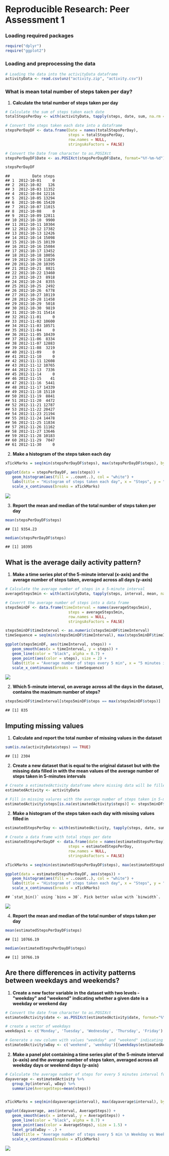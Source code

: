 # Reproducible Research: Peer Assessment 1

### Loading required packages


```r
require("dplyr")
require("ggplot2")
```

### Loading and preprocessing the data


```r
# Loading the data into the activityData dataframe
activityData <- read.csv(unz("activity.zip", "activity.csv"))
```


### What is mean total number of steps taken per day?

1. **Calculate the total number of steps taken per day**

```r
# Calculate the sum of steps taken each date
totalStepsPerDay <- with(activityData, tapply(steps, date, sum, na.rm = TRUE))

# Convert the steps taken each date into a dataframe
stepsPerDayDF <- data.frame(Date = names(totalStepsPerDay),
                            steps = totalStepsPerDay,
                            row.names = NULL,
                            stringsAsFactors = FALSE)

# Convert the Date from character to as.POSIXct
stepsPerDayDF$Date <- as.POSIXct(stepsPerDayDF$Date, format="%Y-%m-%d")

stepsPerDayDF
```

```
##          Date steps
## 1  2012-10-01     0
## 2  2012-10-02   126
## 3  2012-10-03 11352
## 4  2012-10-04 12116
## 5  2012-10-05 13294
## 6  2012-10-06 15420
## 7  2012-10-07 11015
## 8  2012-10-08     0
## 9  2012-10-09 12811
## 10 2012-10-10  9900
## 11 2012-10-11 10304
## 12 2012-10-12 17382
## 13 2012-10-13 12426
## 14 2012-10-14 15098
## 15 2012-10-15 10139
## 16 2012-10-16 15084
## 17 2012-10-17 13452
## 18 2012-10-18 10056
## 19 2012-10-19 11829
## 20 2012-10-20 10395
## 21 2012-10-21  8821
## 22 2012-10-22 13460
## 23 2012-10-23  8918
## 24 2012-10-24  8355
## 25 2012-10-25  2492
## 26 2012-10-26  6778
## 27 2012-10-27 10119
## 28 2012-10-28 11458
## 29 2012-10-29  5018
## 30 2012-10-30  9819
## 31 2012-10-31 15414
## 32 2012-11-01     0
## 33 2012-11-02 10600
## 34 2012-11-03 10571
## 35 2012-11-04     0
## 36 2012-11-05 10439
## 37 2012-11-06  8334
## 38 2012-11-07 12883
## 39 2012-11-08  3219
## 40 2012-11-09     0
## 41 2012-11-10     0
## 42 2012-11-11 12608
## 43 2012-11-12 10765
## 44 2012-11-13  7336
## 45 2012-11-14     0
## 46 2012-11-15    41
## 47 2012-11-16  5441
## 48 2012-11-17 14339
## 49 2012-11-18 15110
## 50 2012-11-19  8841
## 51 2012-11-20  4472
## 52 2012-11-21 12787
## 53 2012-11-22 20427
## 54 2012-11-23 21194
## 55 2012-11-24 14478
## 56 2012-11-25 11834
## 57 2012-11-26 11162
## 58 2012-11-27 13646
## 59 2012-11-28 10183
## 60 2012-11-29  7047
## 61 2012-11-30     0
```
2. **Make a histogram of the steps taken each day**

```r
xTickMarks = seq(min(stepsPerDayDF$steps), max(stepsPerDayDF$steps), by = 2000)

ggplot(data = stepsPerDayDF, aes(steps)) + 
   geom_histogram(aes(fill = ..count..), col = "white") +
   labs(title = "Histogram of steps taken each day", x = "Steps", y = "Count") +      
   scale_x_continuous(breaks = xTickMarks)
```

![](PA1_template_files/figure-html/unnamed-chunk-4-1.png)<!-- -->

3. **Report the mean and median of the total number of steps taken per day**

```r
mean(stepsPerDayDF$steps)
```

```
## [1] 9354.23
```

```r
median(stepsPerDayDF$steps)
```

```
## [1] 10395
```

## What is the average daily activity pattern?

1. **Make a time series plot of the 5-minute interval (x-axis) and the average number of steps taken, averaged across all days (y-axis)**

```r
# Calculate the average number of steps in a 5-minute interval
averageSteps5min <- with(activityData, tapply(steps, interval, mean, na.rm = TRUE))

# Coverrt the average number of steps into a data frame
steps5minDF <- data.frame(timeInterval = names(averageSteps5min),
                            steps = averageSteps5min,
                            row.names = NULL,
                            stringsAsFactors = FALSE)

steps5minDF$timeInterval <- as.numeric(steps5minDF$timeInterval)
timeSequence = seq(min(steps5minDF$timeInterval), max(steps5minDF$timeInterval), by = 180)

ggplot(steps5minDF, aes(timeInterval, steps)) + 
   geom_smooth(aes(x = timeInterval, y = steps)) +
   geom_line(color = "black", alpha = 0.7) +
   geom_point(aes(color = steps), size = 2) + 
   labs(title = "Average number of steps every 5 min", x = "5 minutes interval", y = "Number of steps") +
   scale_x_continuous(breaks = timeSequence)
```

![](PA1_template_files/figure-html/unnamed-chunk-6-1.png)<!-- -->

2. **Which 5-minute interval, on average across all the days in the dataset, contains the maximum number of steps?**

```r
steps5minDF$timeInterval[steps5minDF$steps == max(steps5minDF$steps)]
```

```
## [1] 835
```

## Imputing missing values

1. **Calculate and report the total number of missing values in the dataset**

```r
sum(is.na(activityData$steps) == TRUE)
```

```
## [1] 2304
```

2. **Create a new dataset that is equal to the original dataset but with the missing data filled in with the mean values of the average number of steps taken in 5-minutes intervals**


```r
# Create a estimatedActivity dataframe where missing data will be filled in with estimate of the steps taken every 5-minutes interval
estimatedActivity <- activityData

# Fill in missing valures with the average number of steps taken in 5-minutes intervals
estimatedActivity$steps[is.na(estimatedActivity$steps)] <- steps5minDF$steps[match(estimatedActivity$interval, steps5minDF$timeInterval)][which(is.na(estimatedActivity$steps))]
```

2. **Make a histogram of the steps taken each day with missing values filled in** 

```r
estimatedStepsPerDay <- with(estimatedActivity, tapply(steps, date, sum, na.rm = TRUE))

# Create a data frame with total steps per date
estimatedStepsPerDayDF <- data.frame(date = names(estimatedStepsPerDay),
                            steps = estimatedStepsPerDay,
                            row.names = NULL,
                            stringsAsFactors = FALSE)

xTickMarks = seq(min(estimatedStepsPerDayDF$steps), max(estimatedStepsPerDayDF$steps), by = 2000)

ggplot(data = estimatedStepsPerDayDF, aes(steps)) + 
   geom_histogram(aes(fill = ..count..), col = "white") +
   labs(title = "Histogram of steps taken each day", x = "Steps", y = "Count") +      
   scale_x_continuous(breaks = xTickMarks)
```

```
## `stat_bin()` using `bins = 30`. Pick better value with `binwidth`.
```

![](PA1_template_files/figure-html/unnamed-chunk-10-1.png)<!-- -->

4. **Report the mean and median of the total number of steps taken per day**

```r
mean(estimatedStepsPerDayDF$steps)
```

```
## [1] 10766.19
```

```r
median(estimatedStepsPerDayDF$steps)
```

```
## [1] 10766.19
```

## Are there differences in activity patterns between weekdays and weekends?

1. **Create a new factor variable in the dataset with two levels - "weekday" and "weekend" indicating whether a given date is a weekday or weekend day**

```r
# Convert the date from character to as.POSIXct
estimatedActivity$date <- as.POSIXct(estimatedActivity$date, format="%Y-%m-%d")

# create a vector of weekdays
weekdays1 <- c('Monday', 'Tuesday', 'Wednesday', 'Thursday', 'Friday')

# Generate a new column with values "weekday" and "weekend" indicating whether a given date is a weekday or weekend day
estimatedActivity$wDay <- c('weekend', 'weekday')[(weekdays(estimatedActivity$date) %in% weekdays1)+1L]
```

2. **Make a panel plot containing a time series plot of the 5-minute interval (x-axis) and the average number of steps taken, averaged across all weekday days or weekend days (y-axis)**

```r
# Calculate the average number of steps for every 5 minutes interval for both weekends and weekdays
dayaverage <- estimatedActivity %>%
   group_by(interval, wDay) %>%
   summarize(AverageSteps=mean(steps))


xTickMarks = seq(min(dayaverage$interval), max(dayaverage$interval), by = 180)

ggplot(dayaverage, aes(interval, AverageSteps)) +
   geom_smooth(aes(x = interval, y = AverageSteps)) +
   geom_line(color = "black", alpha = 0.7) +
   geom_point(aes(color = AverageSteps), size = 1.5) +
   facet_grid(wDay ~ .) +
   labs(title = "Average number of steps every 5 min \n Weekday vs Weekend", x = "5 minutes interval", y = "Number of steps") +
   scale_x_continuous(breaks = xTickMarks)
```

![](PA1_template_files/figure-html/unnamed-chunk-13-1.png)<!-- -->
